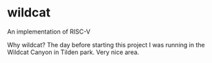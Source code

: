 # wildcat
An implementation of RISC-V

Why wildcat? The day before starting this project I was running
in the Wildcat Canyon in Tilden park. Very nice area.

